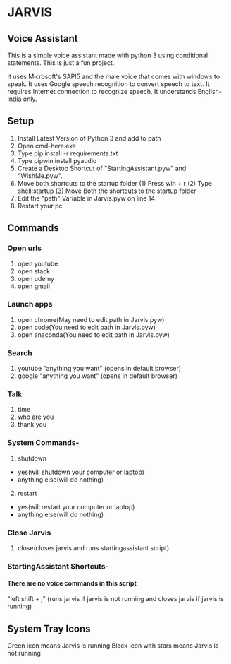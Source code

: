 # JARVIS #
## Voice Assistant ##
This is a simple voice assistant made with python 3 using conditional statements.
This is just a fun project.

It uses Microsoft's SAPI5 and the male voice that comes with windows to speak.
It uses Google speech recognition to convert speech to text.
It requires Internet connection to recognize speech.
It understands English-India only.

## Setup ##
1. Install Latest Version of Python 3 and add to path
2. Open cmd-here.exe
3. Type pip install -r requirements.txt
4. Type pipwin install pyaudio
5. Create a Desktop Shortcut of "StartingAssistant.pyw" and "WishMe.pyw".
6. Move both shortcuts to the startup folder
  (1) Press win + r
  (2) Type shell:startup
  (3) Move Both the shortcuts to the startup folder
7. Edit the "path" Variable in Jarvis.pyw on line 14
8. Restart your pc

## Commands ##
### Open urls ###
1. open youtube
2. open stack
3. open udemy
4. open gmail

### Launch apps ###
1. open chrome(May need to edit path in Jarvis.pyw)
2. open code(You need to edit path in Jarvis.pyw)
3. open anaconda(You need to edit path in Jarvis.pyw)

### Search ###
1. youtube "anything you want" (opens in default browser)
2. google "anything you want" (opens in default browser)

### Talk ###
1. time
2. who are you
3. thank you

### System Commands- ###
1. shutdown
- yes(will shutdown your computer or laptop)
- anything else(will do nothing)
2. restart
- yes(will restart your computer or laptop)
- anything else(will do nothing)

### Close Jarvis ###
1. close(closes jarvis and runs startingassistant script)

### StartingAssistant Shortcuts- ###
#### There are no voice commands in this script ####
"left shift + j" (runs jarvis if jarvis is not running and closes jarvis if jarvis is running)

## System Tray Icons ##
Green icon means Jarvis is running 
Black icon with stars means Jarvis is not running
